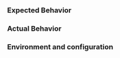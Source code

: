 <!--
This is a simple template for filing issues.

Please help us help you by providing the required information below, ignoring or refusing to use this template will likely result in you issue being closed.

Text inside XML comment (such as this) tags will not be shown in your report, use the preview button above to check that.
-->


### Expected Behavior

<!--
Describe your expectation of how the plugin should behave.
-->

### Actual Behavior

<!--
Describe or show the actual behavior.
-->


### Environment and configuration

<!--
Provide at least:
* Maven version
* Java version
* Operating system and platform

Running maven with the option `mvn --version ...` will provide this information

* plugin configuration, the full and complete snippet of your pom.xml for the sass-maven-plugin and the actual command
* provide a full debug log of your maven run using `mvn -X ...`
  (wrap that in triple back-ticks for formatting:
  
  ```
  log
  ```
  
  Do not use attachments!
-->

